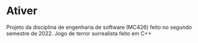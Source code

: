 # Ativer

Projeto da disciplina de engenharia de software (MC426) feito no segundo semestre de 2022. Jogo de terror surrealista feito em C++

